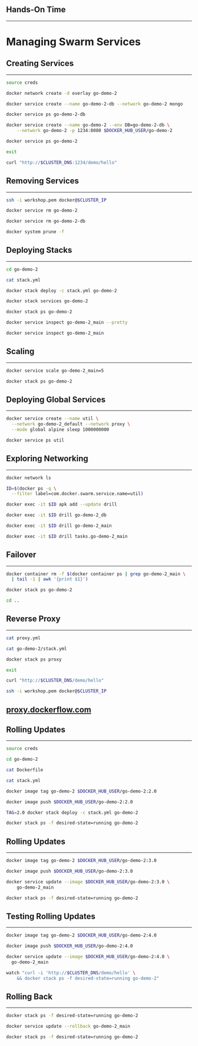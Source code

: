 ## Hands-On Time

---

# Managing Swarm Services


## Creating Services

---

```bash
source creds

docker network create -d overlay go-demo-2

docker service create --name go-demo-2-db --network go-demo-2 mongo

docker service ps go-demo-2-db

docker service create --name go-demo-2 --env DB=go-demo-2-db \
    --network go-demo-2 -p 1234:8080 $DOCKER_HUB_USER/go-demo-2

docker service ps go-demo-2

exit

curl "http://$CLUSTER_DNS:1234/demo/hello"
```


## Removing Services

---

```bash
ssh -i workshop.pem docker@$CLUSTER_IP

docker service rm go-demo-2

docker service rm go-demo-2-db

docker system prune -f
```


## Deploying Stacks

---

```bash
cd go-demo-2

cat stack.yml

docker stack deploy -c stack.yml go-demo-2

docker stack services go-demo-2

docker stack ps go-demo-2

docker service inspect go-demo-2_main --pretty

docker service inspect go-demo-2_main
```


## Scaling

---

```bash
docker service scale go-demo-2_main=5

docker stack ps go-demo-2
```


## Deploying Global Services

---

```bash
docker service create --name util \
  --network go-demo-2_default --network proxy \
  --mode global alpine sleep 1000000000

docker service ps util
```


## Exploring Networking

---

```bash
docker network ls

ID=$(docker ps -q \
  --filter label=com.docker.swarm.service.name=util)

docker exec -it $ID apk add --update drill

docker exec -it $ID drill go-demo-2_db

docker exec -it $ID drill go-demo-2_main

docker exec -it $ID drill tasks.go-demo-2_main
```


## Failover

---

```bash
docker container rm -f $(docker container ps | grep go-demo-2_main \
  | tail -1 | awk '{print $1}')

docker stack ps go-demo-2

cd ..
```


## Reverse Proxy

---

```bash
cat proxy.yml

cat go-demo-2/stack.yml

docker stack ps proxy

exit

curl "http://$CLUSTER_DNS/demo/hello"

ssh -i workshop.pem docker@$CLUSTER_IP
```

## [proxy.dockerflow.com](http://proxy.dockerflow.com)


## Rolling Updates

---

```bash
source creds

cd go-demo-2

cat Dockerfile

cat stack.yml

docker image tag go-demo-2 $DOCKER_HUB_USER/go-demo-2:2.0

docker image push $DOCKER_HUB_USER/go-demo-2:2.0

TAG=2.0 docker stack deploy -c stack.yml go-demo-2

docker stack ps -f desired-state=running go-demo-2
```


## Rolling Updates

---

```bash
docker image tag go-demo-2 $DOCKER_HUB_USER/go-demo-2:3.0

docker image push $DOCKER_HUB_USER/go-demo-2:3.0

docker service update --image $DOCKER_HUB_USER/go-demo-2:3.0 \
    go-demo-2_main

docker stack ps -f desired-state=running go-demo-2
```


## Testing Rolling Updates

---

```bash
docker image tag go-demo-2 $DOCKER_HUB_USER/go-demo-2:4.0

docker image push $DOCKER_HUB_USER/go-demo-2:4.0

docker service update --image $DOCKER_HUB_USER/go-demo-2:4.0 \
  go-demo-2_main

watch "curl -i 'http://$CLUSTER_DNS/demo/hello' \
    && docker stack ps -f desired-state=running go-demo-2"
```


## Rolling Back

---

```bash
docker stack ps -f desired-state=running go-demo-2

docker service update --rollback go-demo-2_main

docker stack ps -f desired-state=running go-demo-2
```